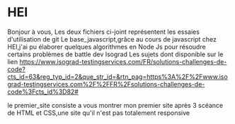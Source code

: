 # HEI
Bonjour à vous,
Les deux fichiers ci-joint représentent les essaies d'utilisation de git
Le base_javascript,grâce au cours de javascript chez HEI,j'ai pu élaborer quelques algorithmes en Node Js pour résoudre certains problèmes de battle dev Isograd
Les sujets dont disponible sur le lien https://www.isograd-testingservices.com/FR/solutions-challenges-de-code?cts_id=63&reg_typ_id=2&que_str_id=&rtn_pag=https%3A%2F%2Fwww.isograd-testingservices.com%2F%2FFR%2Fsolutions-challenges-de-code%3Fcts_id%3D82#

le premier_site consiste a vous montrer mon premier site après 3 scéance de HTML et CSS,une site qu'il n'est pas totalement responsive
